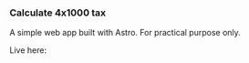 ### Calculate 4x1000 tax
A simple web app built with Astro.
For practical purpose only.

Live here: 